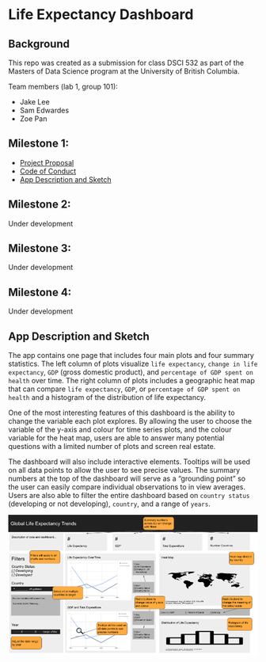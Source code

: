 # Life Expectancy Dashboard

## Background

This repo was created as a submission for class DSCI 532 as part of the Masters of Data Science program at the University of British Columbia.

Team members (lab 1, group 101):

- Jake Lee
- Sam Edwardes
- Zoe Pan

## Milestone 1:

- [Project Proposal](docs/proposal.md)
- [Code of Conduct](docs/team-code-of-conduct.md)
- [App Description and Sketch](#app-description-and-sketch)

## Milestone 2:

Under development

## Milestone 3:

Under development

## Milestone 4:

Under development

## App Description and Sketch

The app contains one page that includes four main plots and four summary statistics. The left column of plots visualize `life expectancy`, `change in life expectancy`, `GDP` (gross domestic product), and `percentage of GDP spent on health` over time. The right column of plots includes a geographic heat map that can compare `life expectancy`, `GDP`, or `percentage of GDP spent on health` and a histogram of the distribution of life expectancy.

One of the most interesting features of this dashboard is the ability to change the variable each plot explores. By allowing the user to choose the variable of the y-axis and colour for time series plots, and the colour variable for the heat map, users are able to answer many potential questions with a limited number of plots and screen real estate.

The dashboard will also include interactive elements. Tooltips will be used on all data points to allow the user to see precise values. The summary numbers at the top of the dashboard will serve as a “grounding point” so the user can easily compare individual observations to in view averages. Users are also able to filter the entire dashboard based on `country status` (developing or not developing), `country`, and a range of `years`.

![app-sketch](assets/dashboard_sketch_01.png)



